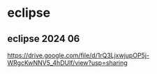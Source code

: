 # eclipse

## eclipse 2024 06
https://drive.google.com/file/d/1rQ3LjxwjupOP5j-WRgcKwNNV5_4hDUlf/view?usp=sharing
